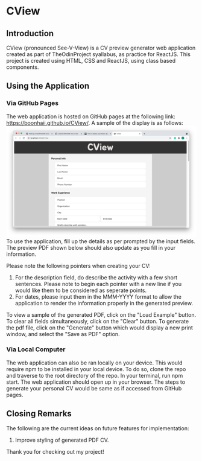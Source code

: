 # CView
## Introduction
CView (pronounced See-V-View) is a CV preview generator web application created as part of TheOdinProject syallabus, as practice for ReactJS.
This project is created using HTML, CSS and ReactJS, using class based components.

## Using the Application
### Via GitHub Pages
The web application is hosted on GitHub pages at the following link: https://boonhaii.github.io/CView/.
A sample of the display is as follows: 
![Sample Display of CView](./assets/GUI.png)
To use the application, fill up the details as per prompted by the input fields. The preview PDF shown below should also update as you fill in your information.

Please note the following pointers when creating your CV:
1. For the description field, do describe the activity with a few short sentences. Please note to begin each pointer with a new line if you would like them to be considered as seperate points.
2. For dates, please input them in the MMM-YYYY format to allow the application to render the information properly in the generated preview.

To view a sample of the generated PDF, click on the "Load Example" button.
To clear all fields simultaneously, click on the "Clear" button.
To generate the pdf file, click on the "Generate" button which would display a new print window, and select the "Save as PDF" option.

### Via Local Computer
The web application can also be ran locally on your device. This would require npm to be installed in your local device.
To do so, clone the repo and traverse to the root directory of the repo. In your terminal, run npm start. The web application should open up in your browser.
The steps to generate your personal CV would be same as if accessed from GitHub pages.

## Closing Remarks
The following are the current ideas on future features for implementation:
1. Improve styling of generated PDF CV.

Thank you for checking out my project!
